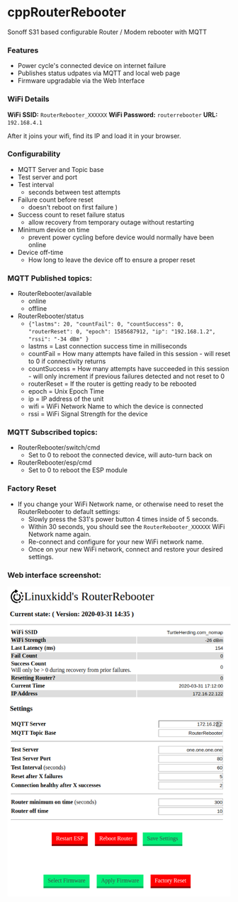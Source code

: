 # cppRouterRebooter
Sonoff S31 based configurable Router / Modem rebooter with MQTT


### Features
* Power cycle's connected device on internet failure
* Publishes status udpates via MQTT and local web page
* Firmware upgradable via the Web Interface

### WiFi Details

**WiFi SSID:** `RouterRebooter_XXXXXX`
**WiFi Password:** `routerrebooter`
**URL:** `192.168.4.1`

After it joins your wifi, find its IP and load it in your browser.

### Configurability
* MQTT Server and Topic base
* Test server and port
* Test interval
    * seconds between test attempts
* Failure count before reset 
    * doesn't reboot on first failure )
* Success count to reset failure status
    * allow recovery from temporary outage without restarting
* Minimum device on time
    * prevent power cycling before device would normally have been online
* Device off-time
    * How long to leave the device off to ensure a proper reset
### MQTT Published topics:
* RouterRebooter/available
    * online
    * offline
* RouterRebooter/status
    * `{"lastms": 20, "countFail": 0, "countSuccess": 0, "routerReset": 0, "epoch": 1585687912, "ip": "192.168.1.2", "rssi": "-34 dBm" }`
    * lastms = Last connection success time in milliseconds
    * countFail = How many attempts have failed in this session - will reset to 0 if connectivity returns
    * countSuccess = How many attempts have succeeded in this session - will only increment if previous failures detected and not reset to 0
    * routerReset = If the router is getting ready to be rebooted
    * epoch = Unix Epoch Time
    * ip = IP address of the unit
    * wifi = WiFi Network Name to which the device is connected
    * rssi = WiFi Signal Strength for the device

### MQTT Subscribed topics:
* RouterRebooter/switch/cmd
    * Set to 0 to reboot the connected device, will auto-turn back on
* RouterRebooter/esp/cmd
    * Set to 0 to reboot the ESP module

### Factory Reset
* If you change your WiFi Network name, or otherwise need to reset the RouterRebooter to default settings:
   * Slowly press the S31's power button 4 times inside of 5 seconds.
   * Within 30 seconds, you should see the `RouterRebooter_XXXXXX` WiFi Network name again.
   * Re-connect and configure for your new WiFi network name.
   * Once on your new WiFi network, connect and restore your desired settings.

### Web interface screenshot:
![RouterRebooter Screenshot](https://github.com/linuxkidd/cppRouterRebooter/raw/master/images/cppRouterRebooter_Screenshot.png)
